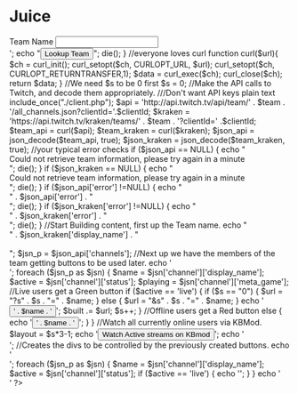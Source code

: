 # Juice
<html>
<head>
<LINK href="kbuild.css" rel="stylesheet" type="text/css">
<script type='text/javascript' src='//code.jquery.com/jquery-1.9.1.js'></script>
<!--toggle streams when the button is clicked !-->
<script type='text/javascript'>//<![CDATA[ 
$(window).load(function(){
$('div.buttons').on('click', 'button', function () {
    var divs = $('div.stream').children();
    divs.eq($(this).index()).show().siblings().hide();
});
});//]]>  
</script>
</head>
<body>
<?php
//check if "team" is set, and if not error
if (htmlspecialchars($_GET["team"]) !=NULL){
	$team = htmlspecialchars($_GET["team"], ENT_QUOTES);
	}
else {
	echo "No team specified. Please specify the team you wish to view:";
	echo '<form method="GET" action="kbuild.php">
		  Team Name <input type="text" name="team" maxchars="200"><br>';
	echo "<input class='submit' type='submit' value='Lookup Team'></form>";
	die();
}
//everyone loves curl
function curl($url){
	$ch = curl_init();
	curl_setopt($ch, CURLOPT_URL, $url);
	curl_setopt($ch, CURLOPT_RETURNTRANSFER,1);
	$data = curl_exec($ch);
	curl_close($ch);
	return $data;
}
//We need $s to be 0 first
$s = 0;
//Make the API calls to Twitch, and decode them appropriately.
///Don't want API keys plain text
include_once("./client.php");
$api = 'http://api.twitch.tv/api/team/' . $team . '/all_channels.json?clientId='.$clientId;
$kraken = 'https://api.twitch.tv/kraken/teams/' . $team . '?clientId=' .$clientId;
$team_api = curl($api);
$team_kraken = curl($kraken);
$json_api = json_decode($team_api, true);
$json_kraken = json_decode($team_kraken, true);
//your typical error checks
if ($json_api == NULL) {
	echo "<div class='error'>Could not retrieve team information, please try again in a minute</div>";
	die();
	}
if ($json_kraken == NULL) {
	echo "<div class='error'>Could not retrieve team information, please try again in a minute</div>";
	die();
	}
if ($json_api['error'] !=NULL) {
	echo "<div class='error'>" . $json_api['error'] . "</div>";
	die();
}
if ($json_kraken['error'] !=NULL) {
	echo "<div class='error'>" . $json_kraken['error'] . "</div>";
	die();	
}
//Start Building content, first up the Team name.
echo "<div class='team_name'>" . $json_kraken['display_name'] . "</div><br>";
$jsn_p = $json_api['channels'];
//Next up we have the members of the team getting buttons to be used later.
echo '<div class="buttons">';
foreach ($jsn_p as $jsn) {
	$name = $jsn['channel']['display_name'];
	$active = $jsn['channel']['status'];
	$playing = $jsn['channel']['meta_game'];
	//Live users get a Green button
	if ($active == 'live') {
		if ($s == "0") {
			$url = "?s" . $s . "=" . $name;
		}
		else {
			$url = "&s" . $s . "=" . $name;
			}
		echo '<button class="live" id="' . $name . '" value="' . $name . '">' . $name .  '</button>';
		$built .= $url;
		$s++;
		}
	//Offline users get a Red button
	else {
		echo '<button class="offline" id="' . $name . '" value="' . $name . '">' . $name .  '</button>';
	}
}
//Watch all currently online users via KBMod.
$layout = $s*3-1;
echo '<input class="kbmod" type="button" value="Watch Active streams on KBmod" onclick="window.open(\'http://kbmod.com/multistream/view/' . $built . '&layout=' . $layout . '\')"/>';
echo '</div>';
//Creates the divs to be controlled by the previously created buttons.
echo '<div class="stream">';
foreach ($jsn_p as $jsn) {
	$name = $jsn['channel']['display_name'];
	$active = $jsn['channel']['status'];
	if ($active == 'live') {
	echo '<div id="' . $name . '" style="display:none">
		<table border="0">
			<tbody>
				<tr>
					<td>        
						<object type="application/x-shockwave-flash" height="500" width="750" id="live_embed_player_flash" data="http://www.twitch.tv/widgets/live_embed_player.swf?channel=' . $name . '" bgcolor="#000000">
						<param name="allowFullScreen" value="true" />
						<param name="allowScriptAccess" value="always" />
						<param name="allowNetworking" value="all" />
						<param name="movie" value="http://www.twitch.tv/widgets/live_embed_player.swf" />
						<param name="flashvars" value="hostname=www.twitch.tv&amp;channel=' . $name . '&amp;auto_play=false&amp;start_volume=25" /></object>
					</td>
				</tr>
				<tr>
					<td>
						<iframe frameborder="0" scrolling="no" src="http://twitch.tv/chat/embed?channel=' . $name . '&amp;popout_chat=true" height="250" width="100%"></iframe>
					</td>
				</tr>
			</tbody>
		</table>
	</div>';
	}
}
echo '</div>'
?>
</body>
</html>
